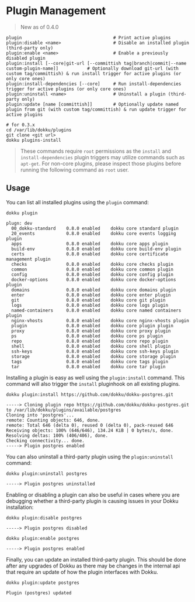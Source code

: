 # Plugin Management

> New as of 0.4.0

```
plugin                                   # Print active plugins
plugin:disable <name>                    # Disable an installed plugin (third-party only)
plugin:enable <name>                     # Enable a previously disabled plugin
plugin:install [--core|git-url [--committish tag|branch|commit|--name custom-plugin-name]]           # Optionally download git-url (with custom tag/committish) & run install trigger for active plugins (or only core ones)
plugin:install-dependencies [--core]     # Run install-dependencies trigger for active plugins (or only core ones)
plugin:uninstall <name>                  # Uninstall a plugin (third-party only)
plugin:update [name [committish]]        # Optionally update named plugin from git (with custom tag/committish) & run update trigger for active plugins
```

```shell
# for 0.3.x
cd /var/lib/dokku/plugins
git clone <git url>
dokku plugins-install
```

> These commands require `root` permissions as the `install` and `install-dependencies` plugin triggers may utilize commands such as `apt-get`. For non-core plugins, please inspect those plugins before running the following command as `root` user.

## Usage

You can list all installed plugins using the `plugin` command:

```shell
dokku plugin
```

```
plugn: dev
  00_dokku-standard    0.8.0 enabled    dokku core standard plugin
  20_events            0.8.0 enabled    dokku core events logging plugin
  apps                 0.8.0 enabled    dokku core apps plugin
  build-env            0.8.0 enabled    dokku core build-env plugin
  certs                0.8.0 enabled    dokku core certificate management plugin
  checks               0.8.0 enabled    dokku core checks plugin
  common               0.8.0 enabled    dokku core common plugin
  config               0.8.0 enabled    dokku core config plugin
  docker-options       0.8.0 enabled    dokku core docker-options plugin
  domains              0.8.0 enabled    dokku core domains plugin
  enter                0.8.0 enabled    dokku core enter plugin
  git                  0.8.0 enabled    dokku core git plugin
  logs                 0.8.0 enabled    dokku core logs plugin
  named-containers     0.8.0 enabled    dokku core named containers plugin
  nginx-vhosts         0.8.0 enabled    dokku core nginx-vhosts plugin
  plugin               0.8.0 enabled    dokku core plugin plugin
  proxy                0.8.0 enabled    dokku core proxy plugin
  ps                   0.8.0 enabled    dokku core ps plugin
  repo                 0.8.0 enabled    dokku core repo plugin
  shell                0.8.0 enabled    dokku core shell plugin
  ssh-keys             0.8.0 enabled    dokku core ssh-keys plugin
  storage              0.8.0 enabled    dokku core storage plugin
  tags                 0.8.0 enabled    dokku core tags plugin
  tar                  0.8.0 enabled    dokku core tar plugin
```

Installing a plugin is easy as well using the `plugin:install` command. This command will also trigger the `install` pluginhook on all existing plugins.

```shell
dokku plugin:install https://github.com/dokku/dokku-postgres.git
```

```
-----> Cloning plugin repo https://github.com/dokku/dokku-postgres.git to /var/lib/dokku/plugins/available/postgres
Cloning into 'postgres'...
remote: Counting objects: 646, done.
remote: Total 646 (delta 0), reused 0 (delta 0), pack-reused 646
Receiving objects: 100% (646/646), 134.24 KiB | 0 bytes/s, done.
Resolving deltas: 100% (406/406), done.
Checking connectivity... done.
-----> Plugin postgres enabled
```

You can also uninstall a third-party plugin using the `plugin:uninstall` command:

```shell
dokku plugin:uninstall postgres
```

```
-----> Plugin postgres uninstalled
```

Enabling or disabling a plugin can also be useful in cases where you are debugging whether a third-party plugin is causing issues in your Dokku installation:

```shell
dokku plugin:disable postgres
```

```
-----> Plugin postgres disabled
```

```shell
dokku plugin:enable postgres
```

```
-----> Plugin postgres enabled
```

Finally, you can update an installed third-party plugin. This should be done after any upgrades of Dokku as there may be changes in the internal api that require an update of how the plugin interfaces with Dokku.

```shell
dokku plugin:update postgres
```

```
Plugin (postgres) updated
```
